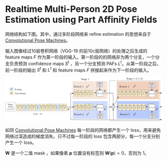 # Realtime Multi-Person 2D Pose Estimation using Part Affinity Fields



网络结构如下图。其中，通过多阶段网络来 refine estimation 的思想来自于 [Convolutional Pose Machines](https://arxiv.org/abs/1602.00134)。

输入图像经过10层卷积网络（VGG-19 的前10c层网络）的处理之后生成的 feature maps $F$ 作为第一阶段的输入。第一阶段的的网络非为两个分支，一个分支负责预测 confidence maps $S^t$ ，另一个分支预测 PAFs $L^t$。从第一阶段之后，前一阶段的输出 $S^t$ 和 $L^t$ 和 feature maps $F$ 拼接起来作为下一阶段的输入。

![Multi-Person-Pose-Estimation_figure3](../../images/Multi-Person-Pose-Estimation_figure3.png)



如同 [Convolutional Pose Machines](https://arxiv.org/abs/1602.00134) 每一阶段的网络都产生一个 loss，用来避免网络过深造成的梯度消失。只不过每一阶段的 loss 包含两部分，每一个分支分别产生一个 loss。



$\mathbf{W}$ 是一个二值 mask ，如果像素 $\mathbf{p}$ 位置没有标签则 $\mathbf{W}(\mathbf{p}) = 0$，否则为 $1$。